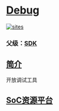 ﻿# [Debug](https://github.com/sochub/Debug) 

[![sites](http://182.61.61.133/link/resources/SoC.png)](https://stop.stops.top) 

### 父级：[SDK](https://github.com/sochub/SDK) 

## [简介](https://github.com/sochub/Debug/wiki) 

开放调试工具

##  [SoC资源平台](http://www.qitas.cn)